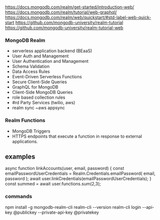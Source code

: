 https://docs.mongodb.com/realm/get-started/introduction-web/
https://docs.mongodb.com/realm/tutorial/web-graphql/
https://docs.mongodb.com/realm/web/quickstart/#std-label-web-quick-start
https://github.com/mongodb-university/realm-tutorial
https://github.com/mongodb-university/realm-tutorial-web

### MongoDB Realm 
- serverless application backend (BEaaS)
- User Auth and Management
- User Authentication and Management
- Schema Validation
- Data Access Rules
- Event-Driven Serverless Functions
- Secure Client-Side Queries
- GraphQL for MongoDB
- Client-Side MongoDB Queries
- role based collection rules
- #rd Party Services (twilio, aws)
- realm sync ~aws appsync


### Realm Functions
- MongoDB Triggers
- HTTPS endpoints that execute a function in response to external applications.

## examples
async function linkAccounts(user, email, password) {
  const emailPasswordUserCredentials = Realm.Credentials.emailPassword(
    email,
    password
  );
  await user.linkCredentials(emailPasswordUserCredentials);
}
const summed = await user.functions.sum(2,3);

### commands
npm install -g mongodb-realm-cli
realm-cli --version
realm-cli login --api-key @publickey --private-api-key @privatekey
